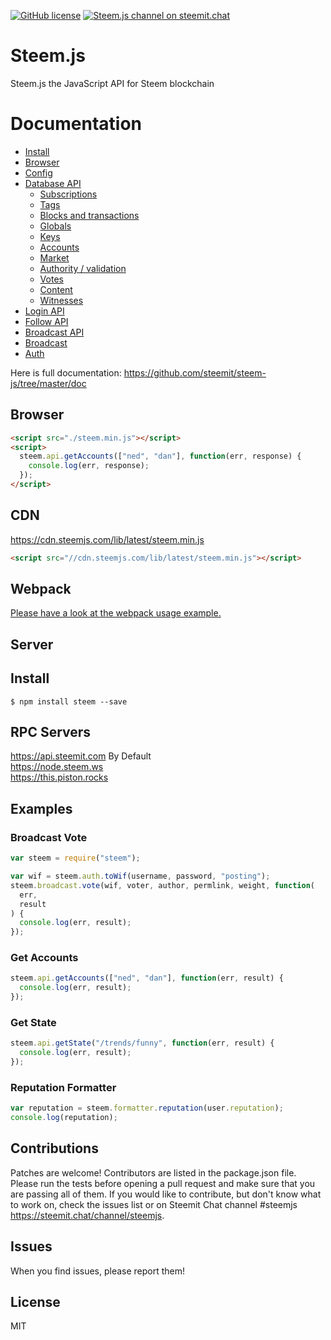 [![GitHub license](https://img.shields.io/badge/license-MIT-blue.svg)](https://github.com/steemit/steem-js/blob/master/LICENSE)
[![Steem.js channel on steemit.chat](https://img.shields.io/badge/chat-steemit.chat-1c56a4.svg)](https://steemit.chat/channel/steemjs)

# Steem.js

Steem.js the JavaScript API for Steem blockchain

# Documentation

- [Install](https://github.com/steemit/steem-js/tree/master/doc#install)
- [Browser](https://github.com/steemit/steem-js/tree/master/doc#browser)
- [Config](https://github.com/steemit/steem-js/tree/master/doc#config)
- [Database API](https://github.com/steemit/steem-js/tree/master/doc#api)
  - [Subscriptions](https://github.com/steemit/steem-js/tree/master/doc#subscriptions)
  - [Tags](https://github.com/steemit/steem-js/tree/master/doc#tags)
  - [Blocks and transactions](https://github.com/steemit/steem-js/tree/master/doc#blocks-and-transactions)
  - [Globals](https://github.com/steemit/steem-js/tree/master/doc#globals)
  - [Keys](https://github.com/steemit/steem-js/tree/master/doc#keys)
  - [Accounts](https://github.com/steemit/steem-js/tree/master/doc#accounts)
  - [Market](https://github.com/steemit/steem-js/tree/master/doc#market)
  - [Authority / validation](https://github.com/steemit/steem-js/tree/master/doc#authority--validation)
  - [Votes](https://github.com/steemit/steem-js/tree/master/doc#votes)
  - [Content](https://github.com/steemit/steem-js/tree/master/doc#content)
  - [Witnesses](https://github.com/steemit/steem-js/tree/master/doc#witnesses)
- [Login API](https://github.com/steemit/steem-js/tree/master/doc#login)
- [Follow API](https://github.com/steemit/steem-js/tree/master/doc#follow-api)
- [Broadcast API](https://github.com/steemit/steem-js/tree/master/doc#broadcast-api)
- [Broadcast](https://github.com/steemit/steem-js/tree/master/doc#broadcast)
- [Auth](https://github.com/steemit/steem-js/tree/master/doc#auth)

Here is full documentation:
https://github.com/steemit/steem-js/tree/master/doc

## Browser

```html
<script src="./steem.min.js"></script>
<script>
  steem.api.getAccounts(["ned", "dan"], function(err, response) {
    console.log(err, response);
  });
</script>
```

## CDN

https://cdn.steemjs.com/lib/latest/steem.min.js<br/>

```html
<script src="//cdn.steemjs.com/lib/latest/steem.min.js"></script>
```

## Webpack

[Please have a look at the webpack usage example.](https://github.com/steemit/steem-js/blob/master/examples/webpack-example)

## Server

## Install

```
$ npm install steem --save
```

## RPC Servers

https://api.steemit.com By Default<br/>
https://node.steem.ws<br/>
https://this.piston.rocks<br/>

## Examples

### Broadcast Vote

```js
var steem = require("steem");

var wif = steem.auth.toWif(username, password, "posting");
steem.broadcast.vote(wif, voter, author, permlink, weight, function(
  err,
  result
) {
  console.log(err, result);
});
```

### Get Accounts

```js
steem.api.getAccounts(["ned", "dan"], function(err, result) {
  console.log(err, result);
});
```

### Get State

```js
steem.api.getState("/trends/funny", function(err, result) {
  console.log(err, result);
});
```

### Reputation Formatter

```js
var reputation = steem.formatter.reputation(user.reputation);
console.log(reputation);
```

## Contributions

Patches are welcome! Contributors are listed in the package.json file. Please run the tests before opening a pull request and make sure that you are passing all of them. If you would like to contribute, but don't know what to work on, check the issues list or on Steemit Chat channel #steemjs https://steemit.chat/channel/steemjs.

## Issues

When you find issues, please report them!

## License

MIT

